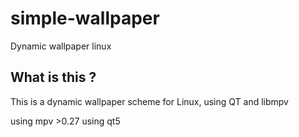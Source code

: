 # simple-wallpaper
 Dynamic wallpaper  linux

## What is this ?
This is a dynamic wallpaper scheme for Linux, using QT and libmpv

using mpv >0.27
using qt5

